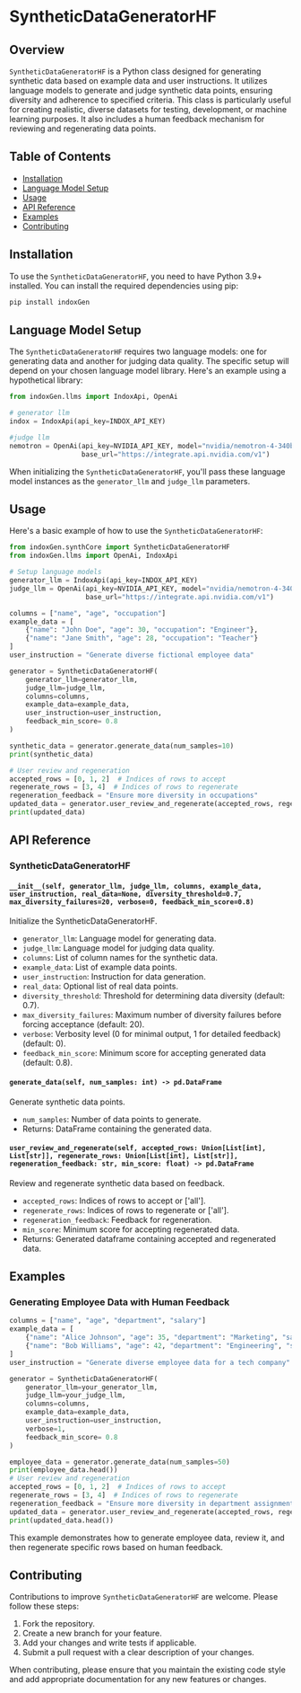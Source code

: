# SyntheticDataGeneratorHF

## Overview

`SyntheticDataGeneratorHF` is a Python class designed for generating synthetic data based on example data and user instructions. It utilizes language models to generate and judge synthetic data points, ensuring diversity and adherence to specified criteria. This class is particularly useful for creating realistic, diverse datasets for testing, development, or machine learning purposes. It also includes a human feedback mechanism for reviewing and regenerating data points.

## Table of Contents

- [Installation](#installation)
- [Language Model Setup](#language-model-setup)
- [Usage](#usage)
- [API Reference](#api-reference)
- [Examples](#examples)
- [Contributing](#contributing)

## Installation

To use the `SyntheticDataGeneratorHF`, you need to have Python 3.9+ installed. You can install the required dependencies using pip:

```bash
pip install indoxGen
```

## Language Model Setup

The `SyntheticDataGeneratorHF` requires two language models: one for generating data and another for judging data quality. The specific setup will depend on your chosen language model library. Here's an example using a hypothetical library:

```python
from indoxGen.llms import IndoxApi, OpenAi

# generator llm
indox = IndoxApi(api_key=INDOX_API_KEY)

#judge llm
nemotron = OpenAi(api_key=NVIDIA_API_KEY, model="nvidia/nemotron-4-340b-instruct",
                  base_url="https://integrate.api.nvidia.com/v1")
```

When initializing the `SyntheticDataGeneratorHF`, you'll pass these language model instances as the `generator_llm` and `judge_llm` parameters.

## Usage

Here's a basic example of how to use the `SyntheticDataGeneratorHF`:

```python
from indoxGen.synthCore import SyntheticDataGeneratorHF
from indoxGen.llms import OpenAi, IndoxApi

# Setup language models
generator_llm = IndoxApi(api_key=INDOX_API_KEY)
judge_llm = OpenAi(api_key=NVIDIA_API_KEY, model="nvidia/nemotron-4-340b-instruct",
                   base_url="https://integrate.api.nvidia.com/v1")

columns = ["name", "age", "occupation"]
example_data = [
    {"name": "John Doe", "age": 30, "occupation": "Engineer"},
    {"name": "Jane Smith", "age": 28, "occupation": "Teacher"}
]
user_instruction = "Generate diverse fictional employee data"

generator = SyntheticDataGeneratorHF(
    generator_llm=generator_llm,
    judge_llm=judge_llm,
    columns=columns,
    example_data=example_data,
    user_instruction=user_instruction,
    feedback_min_score= 0.8
)

synthetic_data = generator.generate_data(num_samples=10)
print(synthetic_data)

# User review and regeneration
accepted_rows = [0, 1, 2]  # Indices of rows to accept
regenerate_rows = [3, 4]  # Indices of rows to regenerate
regeneration_feedback = "Ensure more diversity in occupations"
updated_data = generator.user_review_and_regenerate(accepted_rows, regenerate_rows, regeneration_feedback, min_score=0.7)
print(updated_data)
```

## API Reference

### SyntheticDataGeneratorHF

#### `__init__(self, generator_llm, judge_llm, columns, example_data, user_instruction, real_data=None, diversity_threshold=0.7, max_diversity_failures=20, verbose=0, feedback_min_score=0.8)`

Initialize the SyntheticDataGeneratorHF.

- `generator_llm`: Language model for generating data.
- `judge_llm`: Language model for judging data quality.
- `columns`: List of column names for the synthetic data.
- `example_data`: List of example data points.
- `user_instruction`: Instruction for data generation.
- `real_data`: Optional list of real data points.
- `diversity_threshold`: Threshold for determining data diversity (default: 0.7).
- `max_diversity_failures`: Maximum number of diversity failures before forcing acceptance (default: 20).
- `verbose`: Verbosity level (0 for minimal output, 1 for detailed feedback) (default: 0).
- `feedback_min_score`: Minimum score for accepting generated data (default: 0.8).

#### `generate_data(self, num_samples: int) -> pd.DataFrame`

Generate synthetic data points.

- `num_samples`: Number of data points to generate.
- Returns: DataFrame containing the generated data.

#### `user_review_and_regenerate(self, accepted_rows: Union[List[int], List[str]], regenerate_rows: Union[List[int], List[str]], regeneration_feedback: str, min_score: float) -> pd.DataFrame`

Review and regenerate synthetic data based on feedback.

- `accepted_rows`: Indices of rows to accept or ['all'].
- `regenerate_rows`: Indices of rows to regenerate or ['all'].
- `regeneration_feedback`: Feedback for regeneration.
- `min_score`: Minimum score for accepting regenerated data.
- Returns: Generated dataframe containing accepted and regenerated data.

## Examples

### Generating Employee Data with Human Feedback

```python
columns = ["name", "age", "department", "salary"]
example_data = [
    {"name": "Alice Johnson", "age": 35, "department": "Marketing", "salary": 75000},
    {"name": "Bob Williams", "age": 42, "department": "Engineering", "salary": 90000}
]
user_instruction = "Generate diverse employee data for a tech company"

generator = SyntheticDataGeneratorHF(
    generator_llm=your_generator_llm,
    judge_llm=your_judge_llm,
    columns=columns,
    example_data=example_data,
    user_instruction=user_instruction,
    verbose=1,
    feedback_min_score= 0.8
)

employee_data = generator.generate_data(num_samples=50)
print(employee_data.head())
# User review and regeneration
accepted_rows = [0, 1, 2]  # Indices of rows to accept
regenerate_rows = [3, 4]  # Indices of rows to regenerate
regeneration_feedback = "Ensure more diversity in department assignments and a wider range of salaries"
updated_data = generator.user_review_and_regenerate(accepted_rows, regenerate_rows, regeneration_feedback, min_score=0.7)
print(updated_data.head())
```

This example demonstrates how to generate employee data, review it, and then regenerate specific rows based on human feedback.

## Contributing

Contributions to improve `SyntheticDataGeneratorHF` are welcome. Please follow these steps:

1. Fork the repository.
2. Create a new branch for your feature.
3. Add your changes and write tests if applicable.
4. Submit a pull request with a clear description of your changes.

When contributing, please ensure that you maintain the existing code style and add appropriate documentation for any new features or changes.